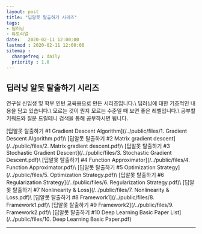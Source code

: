 ```yaml
---
layout: post
title: "딥알못 탈출하기 시리즈"
tags:
- 딥러닝
- 튜토리얼
date:   2020-02-11 12:00:00 
lastmod : 2020-02-11 12:00:00
sitemap :
  changefreq : daily
  priority : 1.0
---
```


## 딥러닝 알못 탈출하기 시리즈
연구실 신입생 및 학부 인턴 교육용으로 만든 시리즈입니다.\\
딥러닝에 대한 기초적인 내용을 담고 있습니다.\\
모르는 것이 뭔지 모르는 수준일 때 보면 좋은 레벨입니다.\\
공부할 키워드와 질문 드릴테니 검색을 통해 공부하시면 됩니다.

[딥알못 탈출하기 #1 Gradient Descent Algorithm](/../public/files/1. Gradient Descent Algorithm.pdf)\\
[딥알못 탈출하기 #2 Matrix gradient descent](/../public/files/2. Matrix gradient descent.pdf)\\
[딥알못 탈출하기 #3 Stochastic Gradient Descent](/../public/files/3. Stochastic Gradient Descent.pdf)\\
[딥알못 탈출하기 #4 Function Approximator](/../public/files/4. Function Approximator.pdf)\\
[딥알못 탈출하기 #5 Optimization Strategy](/../public/files/5. Optimization Strategy.pdf)\\
[딥알못 탈출하기 #6 Regularization Strategy](/../public/files/6. Regularization Strategy.pdf)\\
[딥알못 탈출하기 #7 Nonlinearity & Loss](/../public/files/7. Nonlinearity & Loss.pdf)\\
[딥알못 탈출하기 #8 Framework1](/../public/files/8. Framework1.pdf)\\
[딥알못 탈출하기 #9 Framework2](/../public/files/9. Framework2.pdf)\\
[딥알못 탈출하기 #10 Deep Learning Basic Paper List](/../public/files/10. Deep Learning Basic Paper.pdf)

---

<script src="https://utteranc.es/client.js"
        repo="gogoymh/gogoymh.github.io"
        issue-term="pathname"
        label="Comment"
        theme="github-light"
        crossorigin="anonymous"
        async>
    </script>
